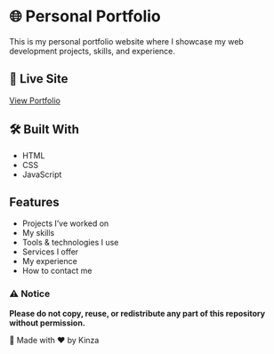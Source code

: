 # 🌐 Personal Portfolio

This is my personal portfolio website where I showcase my web development projects, skills, and experience.

## 🔗 Live Site
[View Portfolio](https://kinza98.github.io/freelance-portfolio/)

## 🛠️ Built With
- HTML
- CSS
- JavaScript

## Features
- Projects I’ve worked on
- My skills
- Tools & technologies I use
- Services I offer
- My experience
- How to contact me

### ⚠️ Notice
**Please do not copy, reuse, or redistribute any part of this repository without permission.**

🔸 Made with ❤️ by Kinza
